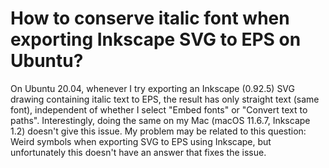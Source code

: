 
# How to conserve italic font when exporting Inkscape SVG to EPS on Ubuntu?

On Ubuntu 20.04, whenever I try exporting an Inkscape (0.92.5) SVG drawing containing italic text to EPS, the result has only straight text (same font), independent of whether I select "Embed fonts" or "Convert text to paths".
Interestingly, doing the same on my Mac (macOS 11.6.7, Inkscape 1.2) doesn't give this issue.
My problem may be related to this question: Weird symbols when exporting SVG to EPS using Inkscape, but unfortunately this doesn't have an answer that fixes the issue.

        